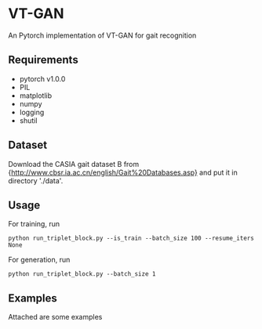 # VT-GAN
An Pytorch implementation of VT-GAN for gait recognition

## Requirements
* pytorch v1.0.0
* PIL
* matplotlib
* numpy
* logging
* shutil

## Dataset

Download the CASIA gait dataset B from {http://www.cbsr.ia.ac.cn/english/Gait%20Databases.asp} and put it in directory './data'.
## Usage

For training, run

```
python run_triplet_block.py --is_train --batch_size 100 --resume_iters None
```

For generation, run

```
python run_triplet_block.py --batch_size 1
```
## Examples

Attached are some examples
